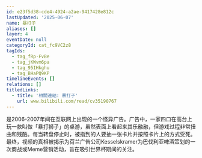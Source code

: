 ```yaml
---
id: e23f5d38-cde4-4924-a2ae-9417428e812c
lastUpdated: '2025-06-07'
name: 暴打子
aliases: []
layer: 4
eventDate: null
categoryId: cat_fc9VC2z8
tagIds:
  - tag_fRp-FvBe
  - tag_jKWvm6pa
  - tag_95IHkghu
  - tag_BHaPQ9KP
timelineEvents: []
relations: []
titledLinks:
  - title: '相關連結: 暴打子'
    url: www.bilibili.com/read/cv35190767
---
```

是2006-2007年间在互联网上出现的一个怪异广告。广告中，一家四口在高台上玩一款叫做「暴打狮子」的桌游，虽然表面上看起来其乐融融，但游戏过程非常扭曲和残酷。每当转盘停止时，被指到的人要抽一张卡片并按照卡片上的方式受死。最终，视频的真相被揭示为荷兰广告公司Kesselskramer为巴伐利亚啤酒策划的一次商战或Meme营销活动，旨在吸引世界杯期间的关注。
